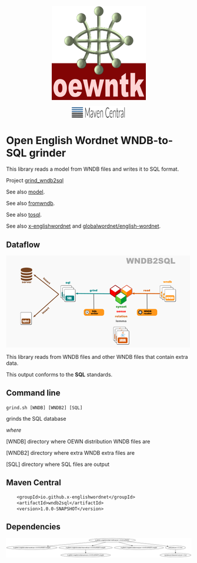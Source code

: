<p align="center">
<img width="256" height="256" src="images/oewntk.png" alt="OEWNTK">
</p>
<p align="center">
<img width="150"src="images/mavencentral.png" alt="MavenCentral">
</p>

# Open English Wordnet WNDB-to-SQL grinder

This library reads a model from WNDB files and writes it to SQL format.

Project [grind_wndb2sql](https://github.com/x-englishwordnet/grind_wndb2sql)

See also [model](https://github.com/x-englishwordnet/model/blob/master/README.md).

See also [fromwndb](https://github.com/x-englishwordnet/fromwndb/blob/master/README.md).

See also [tosql](https://github.com/x-englishwordnet/tosql/blob/master/README.md).

See also [x-englishwordnet](https://github.com/x-englishwordnet) and [globalwordnet/english-wordnet](https://github.com/globalwordnet/english-wordnet).

## Dataflow

![Dataflow](images/dataflow_wndb2sql.png  "Dataflow")

This library reads from WNDB files and other WNDB files that contain extra data.

This output conforms to the **SQL** standards.

## Command line

`grind.sh [WNDB] [WNDB2] [SQL]`

grinds the SQL database

*where*

[WNDB] directory where OEWN distribution WNDB files are

[WNDB2] directory where extra WNDB extra files are

[SQL] directory where SQL files are output

## Maven Central

		<groupId>io.github.x-englishwordnet</groupId>
		<artifactId>wndb2sql</artifactId>
		<version>1.0.0-SNAPSHOT</version>

## Dependencies

![Dependencies](images/grind-wndb2sql.png  "Dataflow")

